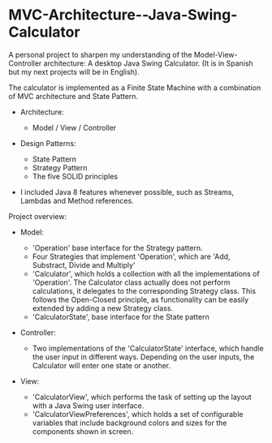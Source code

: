 # MVC-Architecture--Java-Swing-Calculator
A personal project to sharpen my understanding of the Model-View-Controller architecture: A desktop Java Swing Calculator. 
(It is in Spanish but my next projects will be in English).

The calculator is implemented as a Finite State Machine with a combination of MVC architecture and State Pattern. 

* Architecture: 
  - Model / View / Controller
 
 * Design Patterns:
    - State Pattern
    - Strategy Pattern
    - The five SOLID principles
 
 * I included Java 8 features whenever possible, such as Streams, Lambdas and Method references. 



 
 Project overview: 
 
* Model:  
   - 'Operation' base interface for the Strategy pattern. 
   - Four Strategies that implement 'Operation', which are 'Add, Substract, Divide and Multiply'
   - 'Calculator', which holds a collection with all the implementations of 'Operation'. 
     The Calculator class actually does not perform calculations, it delegates to the corresponding Strategy class. 
     This follows the Open-Closed principle, as functionality can be easily extended by adding a new Strategy class. 
   - 'CalculatorState', base interface for the State pattern  

* Controller: 
   - Two implementations of the 'CalculatorState' interface, which handle the user input in different ways. 
    Depending on the user inputs, the Calculator will enter one state or another. 
  
* View: 
   - 'CalculatorView', which performs the task of setting up the layout with a Java Swing user interface.  
   - 'CalculatorViewPreferences', which holds a set of configurable variables that include background colors
     and sizes for the components shown in screen. 
 
